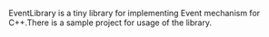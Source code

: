 EventLibrary is a tiny library for implementing Event mechanism for C++.There is a sample project for usage of the library.